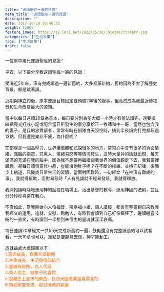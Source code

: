 ```yaml
---
title: "速讀聖經一遍的見證"
meta_title: "速讀聖經一遍的見證"
description: ""
date: 2017-10-18 20:46:33
weight: 12066
feature_image: https://s2.loli.net/2022/05/18/JbjoeWCcYtsXpPn.jpg
categories: ["生活故事"]
tags: ["生活故事"]
draft: false
---
```


一位軍中弟兄速讀聖經的見證：<br />
<br />
平安，以下要分享我速讀聖經一遍的見證：<br />
<br />
受洗近5年來，沒有完成讀過一遍新舊約，大多都讀新約，舊約因為不太了解歷史背景，都是跳著讀。<br />
<br />
近期與神立約後，原本速讀目標設定要預備2年後的服事，但竟然成為我最近傳福音和生命改變最大的源頭。<br />
<br />
當中以每日速讀20章為基本，每日要分別為聖大概一小時才有辦法讀完，還要操練把亮光打成小記或配合當日所發生的事分享給正一牧師和中一哥，當然也包含我的妻子，是我的忠實讀者，常常有時在部隊白天沒空時，搞到半夜讀完打完都超過12點，但我還是樂此不疲，為什麼呢？<br />
<br />
在部隊是一個高壓力、世界價值觀和試探很多的地方，常常心中會有很多的負面情緒，滿腦的抱怨，咒罵人，情緒易怒等等情況發生，這時大量神的話就出現，每天滿滿的充滿在我的腦中，因為我不想要再繼續跟著世界的價值觀走下去，我若靈裡飢餓，卻每日讀個靈修小品，豈能填飽肚子呢？在不斷的操練，並持守紀律，後面步上軌道，已變成日常生活的習慣，當面對困難時，一句經文「在神沒有難成的事」，我就得幫助，面對易怒時「人有見識就不輕易發怒」我就得釋放。<br />
<br />
我開始隨時隨地運用神的話語在職場上，活出基督的教導，運用神國的法則，並且分分秒秒喜樂在我心。<br />
<br />
不僅如此，當我開始向人傳福音，帶幸福小組，領人讀經，都會有聖靈親自來教導我經文的運用，造就、安慰、勸勉人，有時我會讀到自己好像癲狂了，邊讀邊喜吱吱的一直笑，有時讀到一半想到未信主的靈魂就深深哀痛。<br />
<br />
每日速讀20章經文一共55天完成新舊約一遍，鼓勵還沒有完整讀過的可以試看看，一天10章也可以，重點是要願意去做，神才能動工。<br />
<br />
造就益處大概歸類以下：<br />
<span style="color: #ff6600;">1.靈命成長，負面言語離開</span><br />
<span style="color: #ff6600;">2.生命成長，生活與信仰結合</span><br />
<span style="color: #ff6600;">3.靈魂有負擔，為人代禱</span><br />
<span style="color: #ff6600;">4.領人信主，結果子的喜悅</span><br />
<span style="color: #ff6600;">5.脫離世上追求的東西，投資天國產業是看得見的</span><br />
<span style="color: #ff6600;">6.領受聖靈充滿，每日持續的喜樂</span>
        